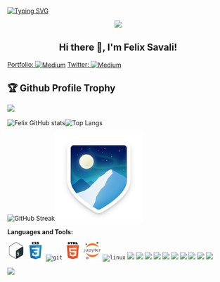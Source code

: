 [![Typing SVG](https://readme-typing-svg.herokuapp.com?multiline=true&width=500&lines=Full-stack+web+and+android+mobile+app+developer.++++++++++)](https://git.io/typing-svg)

<p align="center">
  <img width="100" src="https://avatars.githubusercontent.com/u/26581372?v=4" />
</p>  
<h2 align="center">Hi there 👋, I'm Felix Savali!</h2>


<a href="https://felixnzioki99.wixsite.com/portfolio" target="blank">Portfolio: <img align="center" src="https://img.icons8.com/external-flaticons-lineal-color-flat-icons/2x/external-portfolio-social-media-agency-flaticons-lineal-color-flat-icons-3.png" alt="Medium" height="30" width="40" /></a> <a href="https://twitter.com/EnFeloh2" target="blank">Twitter: <img align="center" src="https://img.icons8.com/cute-clipart/2x/twitter.png" alt="Medium" height="30" width="40" /></a>

<h2>🏆 Github Profile Trophy</h2>
<img width=800 src="https://github-profile-trophy.vercel.app/?username=fesavali&column=9&theme=gruvbox&no-frame=true"/>

![Felix GitHub stats](https://github-readme-stats.vercel.app/api?username=fesavali&show_icons=true&theme=tokyonight)![Top Langs](https://github-readme-stats.vercel.app/api/top-langs/?username=fesavali&layout=compact)


![GitHub Streak](https://github-readme-streak-stats.herokuapp.com?user=fesavali&theme=neon-palenight&hide_border=true)![Arctic Code Vault Contributor Achievement Badge](https://github.com/Schweinepriester/github-profile-achievements/blob/main/images/badge-arctic-code-vault-small.png?raw=true)



**Languages and Tools:**  

<code><img src="https://raw.githubusercontent.com/devicons/devicon/master/icons/bash/bash-original.svg" alt="bash" width="40" height="40"/></code>
<code><img src="https://raw.githubusercontent.com/devicons/devicon/master/icons/css3/css3-original-wordmark.svg" alt="css3" width="40" height="40"/></code>
<code><img src="https://www.vectorlogo.zone/logos/git-scm/git-scm-icon.svg" alt="git" width="40" height="40"/></code>
<code><img src="https://raw.githubusercontent.com/devicons/devicon/master/icons/html5/html5-original-wordmark.svg" alt="html5" width="40" height="40"/></code>
<code><img src="https://raw.githubusercontent.com/devicons/devicon/master/icons/jupyter/jupyter-original-wordmark.svg" alt="Jupyter" width="40" height="40"/></code>
<code><img src="https://img.icons8.com/color/2x/java-coffee-cup-logo.png" alt="linux" width="40" height="40"/></code>
<code><img height="40" src="https://img.icons8.com/color/2x/kotlin.png"></code>
<code><img height="40" src="https://img.icons8.com/fluency/2x/laravel.png"></code>
<code><img height="40" src="https://img.icons8.com/color/2x/intellij-idea.png"></code>
<code><img height="40" src="https://img.icons8.com/color/2x/visual-studio-code-2019.png"></code>
<code><img height="40" src="https://img.icons8.com/color/2x/php.png"></code> 
<code><img height="40" src="https://img.icons8.com/fluency/2x/sublime-text.png"></code>
<code><img height="40" src="https://img.icons8.com/cute-clipart/2x/android.png"></code>
<code><img height="40" src="https://img.icons8.com/external-flaticons-lineal-color-flat-icons/2x/external-sql-mobile-app-development-flaticons-lineal-color-flat-icons.png"></code>
<code><img height="40" src="https://img.icons8.com/color/2x/google-firebase-console.png"></code>
<code><img height="40" src="https://cdn.icon-icons.com/icons2/2699/PNG/128/sqlite_logo_icon_170706.png"></code>



![](https://komarev.com/ghpvc/?username=fesavali)
